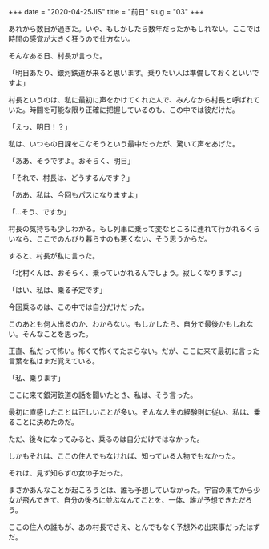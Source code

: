 +++
date = "2020-04-25JIS"
title = "前日"
slug = "03"
+++

あれから数日が過ぎた。いや、もしかしたら数年だったかもしれない。ここでは時間の感覚が大きく狂うので仕方ない。

そんなある日、村長が言った。

「明日あたり、銀河鉄道が来ると思います。乗りたい人は準備しておくといいですよ」

村長というのは、私に最初に声をかけてくれた人で、みんなから村長と呼ばれていた。時間を可能な限り正確に把握しているのも、この中では彼だけだ。

「えっ、明日！？」

私は、いつもの日課をこなそうという最中だったが、驚いて声をあげた。

「ああ、そうですよ。おそらく、明日」

「それで、村長は、どうするんです？」

「ああ、私は、今回もパスになりますよ」

「...そう、ですか」

村長の気持ちも少しわかる。もし列車に乗って変なところに連れて行かれるくらいなら、ここでのんびり暮らすのも悪くない、そう思うからだ。

すると、村長が私に言った。

「北村くんは、おそらく、乗っていかれるんでしょう。寂しくなりますよ」

「はい、私は、乗る予定です」

今回乗るのは、この中では自分だけだった。

このあとも何人出るのか、わからない。もしかしたら、自分で最後かもしれない。そんなことを思った。

正直、私だって怖い。怖くて怖くてたまらない。だが、ここに来て最初に言った言葉を私はまだ覚えている。

「私、乗ります」

ここに来て銀河鉄道の話を聞いたとき、私は、そう言った。

最初に直感したことは正しいことが多い。そんな人生の経験則に従い、私は、乗ることに決めたのだ。

ただ、後々になってみると、乗るのは自分だけではなかった。

しかもそれは、ここの住人でもなければ、知っている人物でもなかった。

それは、見ず知らずの女の子だった。

まさかあんなことが起ころうとは、誰も予想していなかった。宇宙の果てから少女が飛んできて、自分の後ろに並ぶなんてことを、一体、誰が予想できただろう。

ここの住人の誰もが、あの村長でさえ、とんでもなく予想外の出来事だったはずだ。

